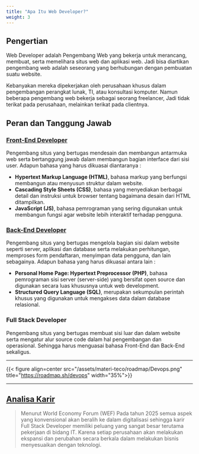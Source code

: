 ```yaml
---
title: "Apa Itu Web Developer?"
weight: 3
---
```


## Pengertian

Web Developer adalah Pengembang Web yang bekerja untuk merancang, membuat, serta memelihara situs web dan aplikasi web. Jadi bisa diartikan pengembang web adalah seseorang yang berhubungan dengan pembuatan suatu website.

Kebanyakan mereka dipekerjakan oleh perusahaan khusus dalam pengembangan perangkat lunak, TI, atau konsultasi komputer. Namun beberapa pengembang web bekerja sebagai seorang freelancer, Jadi tidak terikat pada perusahaan, melainkan terikat pada clientnya.


## Peran dan Tanggung Jawab

### [Front-End Developer](https://roadmap.sh/frontend)

Pengembang situs yang bertugas mendesain dan membangun antarmuka web serta bertanggung jawab dalam membangun bagian interface dari sisi user. Adapun bahasa yang harus dikuasai diantaranya :

- **Hypertext Markup Language (HTML)**, bahasa markup yang berfungsi membangun atau menyusun struktur dalam website.
- **Cascading Style Sheets (CSS)**, bahasa yang menyediakan berbagai detail dan instruksi untuk browser tentang bagaimana desain dari HTML ditampilkan.
- **JavaScript (JS)**, bahasa pemrograman yang sering digunakan untuk membangun fungsi agar website lebih interaktif terhadap pengguna.

### [Back-End Developer](https://roadmap.sh/backend)

Pengembang situs yang bertugas mengelola bagian sisi dalam website seperti server, aplikasi dan database serta melakukan perhitungan, memproses form pendaftaran, menyimpan data pengguna, dan lain sebagainya. Adapun bahasa yang harus dikuasai antara lain :

- **Personal Home Page: Hypertext Preprocessor (PHP)**, bahasa pemrograman sisi server (server-side) yang bersifat open source dan digunakan secara luas khususnya untuk web development.
- **Structured Query Language (SQL)**, merupakan sekumpulan perintah khusus yang digunakan untuk mengakses data dalam database relasional.

### Full Stack Developer

Pengembang situs yang bertugas membuat sisi luar dan dalam website serta mengatur alur source code dalam hal pengembangan dan operasional. Sehingga harus menguasai bahasa Front-End dan Back-End sekaligus.

---

{{< figure align=center src="/assets/materi-teco/roadmap/Devops.png" title="https://roadmap.sh/devops" width="35%">}}

---

## [Analisa Karir](https://www.weforum.org/agenda/2020/10/top-10-work-skills-of-tomorrow-how-long-it-takes-to-learn-them/)

> Menurut World Economy Forum (WEF) Pada tahun 2025 semua aspek yang konvensional akan beralih ke dalam digitalisasi sehingga karir Full Stack Developer memiliki peluang yang sangat besar terutama pekerjaan di bidang IT. Karena setiap perusahaan akan melakukan ekspansi dan perubahan secara berkala dalam melakukan bisnis menyesuaikan dengan teknologi.